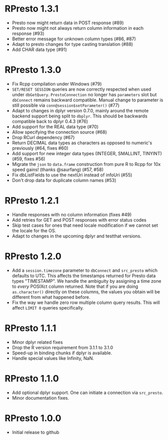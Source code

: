 # RPresto 1.3.1

- Presto now might return data in POST response (#89)
- Presto now might not always return column information in each response (#93)
- Better error message for unknown column types (#86, #87)
- Adapt to presto changes for type casting translation (#88)
- Add CHAR data type (#91)

# RPresto 1.3.0

- Fix Rcpp compilation under Windows (#79)
- `SET/RESET SESSION` queries are now correctly respected when used under `dbGetQuery`.
  `PrestoConnection` no longer has `parameters` slot but `dbConnect` remains backward
  compatible. Manual change to parameter is still possible via `conn@session$setParameter()` (#77)
- Adapt to changes in dplyr version 0.7.0, mainly around the remote
  backend support being split to `dbplyr`. This should be backwards compatible
  back to dplyr 0.4.3 (#76)
- Add support for the REAL data type (#70)
- Allow specifying the connection source (#68)
- Drop RCurl dependency (#67)
- Return DECIMAL data types as characters as opposed to numeric's
  previously (#64, fixes #60)
- Add support for new integer data types (INTEGER, SMALLINT, TINYINT) (#59, fixes #56)
- Migrate the  `json` to `data.frame` construction from pure R to Rcpp for 10x
  speed gains! (thanks @saurfang) (#57, #58)
- Fix dbListFields to use the nextUri instead of infoUri (#55)
- Don't drop data for duplicate column names (#53)

# RPresto 1.2.1

- Handle responses with no column information (fixes #49)
- Add retries for GET and POST responses with error status codes
- Skip test cases for ones that need locale modification if we cannot set the locale for the OS.
- Adapt to changes in the upcoming dplyr and testthat versions.

# RPresto 1.2.0

- Add a `session.timezone` parameter to `dbConnect` and `src_presto` which
  defaults to UTC.  This affects the timestamps returned for Presto data types
  "TIMESTAMP".  We handle the ambiguity by assigning a time zone to _every_
  POSIXct column returned. Note that if you are doing `as.character()` directly
  on these columns, the values you obtain will be different from what happened
  before.
- Fix the way we handle zero row multiple column query results. This will
  affect `LIMIT 0` queries specifically.

# RPresto 1.1.1

- Minor dplyr related fixes
- Drop the R version requirement from 3.1.1 to 3.1.0
- Speed-up in binding chunks if dplyr is available.
- Handle special values like Infinity, NaN.

# RPresto 1.1.0

- Add optional dplyr support. One can initiate a connection via `src_presto`.
- Minor documentation fixes.

# RPresto 1.0.0

- Initial release to github
